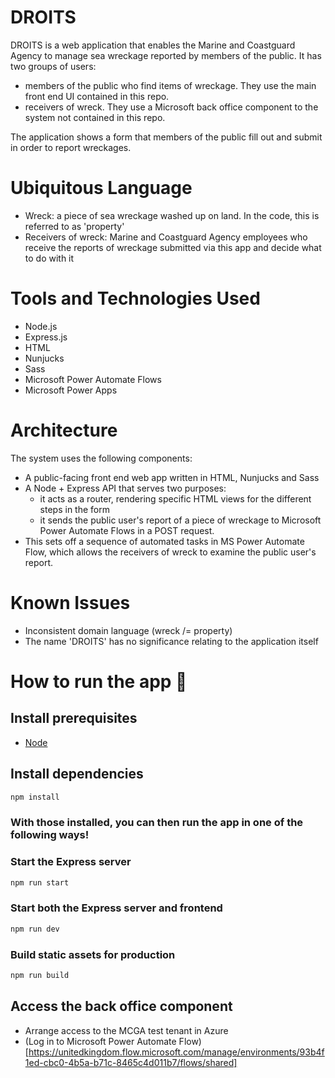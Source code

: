 # DROITS
DROITS is a web application that enables the Marine and Coastguard Agency to manage sea wreckage reported by members of the public. It has two groups of users: 
- members of the public who find items of wreckage. They use the main front end UI contained in this repo.
- receivers of wreck. They use a Microsoft back office component to the system not contained in this repo.

The application shows a form that members of the public fill out and submit in order to report wreckages.

# Ubiquitous Language
- Wreck: a piece of sea wreckage washed up on land. In the code, this is referred to as 'property'
- Receivers of wreck: Marine and Coastguard Agency employees who receive the reports of wreckage submitted via this app and decide what to do with it

# Tools and Technologies Used
- Node.js
- Express.js
- HTML
- Nunjucks
- Sass
- Microsoft Power Automate Flows
- Microsoft Power Apps

# Architecture
The system uses the following components:
- A public-facing front end web app written in HTML, Nunjucks and Sass
- A Node + Express API that serves two purposes:
    - it acts as a router, rendering specific HTML views for the different steps in the form
    - it sends the public user's report of a piece of wreckage to Microsoft Power Automate Flows in a POST request. 
- This sets off a sequence of automated tasks in MS Power Automate Flow, which allows the receivers of wreck to examine the public user's report.


# Known Issues
- Inconsistent domain language (wreck /= property)
- The name 'DROITS' has no significance relating to the application itself

# How to run the app 🚀

## Install prerequisites
- [Node](https://nodejs.org/en/)

## Install dependencies

```bash
npm install
```
### With those installed, you can then run the app in one of the following ways!

### Start the Express server

```bash
npm run start
```

### Start both the Express server and frontend

```bash
npm run dev
```

### Build static assets for production

```bash
npm run build
```

## Access the back office component
- Arrange access to the MCGA test tenant in Azure
- (Log in to Microsoft Power Automate Flow)[https://unitedkingdom.flow.microsoft.com/manage/environments/93b4f1ed-cbc0-4b5a-b71c-8465c4d011b7/flows/shared]
